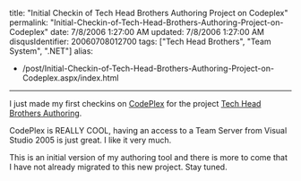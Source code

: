 title: "Initial Checkin of Tech Head Brothers Authoring Project on Codeplex"
permalink: "Initial-Checkin-of-Tech-Head-Brothers-Authoring-Project-on-Codeplex"
date: 7/8/2006 1:27:00 AM
updated: 7/8/2006 1:27:00 AM
disqusIdentifier: 20060708012700
tags: ["Tech Head Brothers", "Team System", ".NET"]
alias:
 - /post/Initial-Checkin-of-Tech-Head-Brothers-Authoring-Project-on-Codeplex.aspx/index.html
---
I just made my first checkins on [CodePlex](http://www.codeplex.com/) for the project [Tech Head Brothers Authoring](http://www.codeplex.com/Wiki/View.aspx?ProjectName=THBAuthoring).

CodePlex is REALLY COOL, having an access to a Team Server from Visual Studio 2005 is just great. I like it very much.
<!-- more -->

This is an initial version of my authoring tool and there is more to come that I have not already migrated to this new project. Stay tuned.
